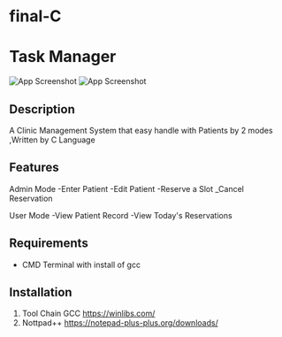 # final-C

# Task Manager
![App Screenshot](screenshots/app1.png)
![App Screenshot](screenshots/app2.png)

## Description
A Clinic Management System that easy handle with Patients by 2 modes ,Written by C Language

## Features
Admin Mode 
    -Enter Patient
    -Edit Patient
    -Reserve a Slot
    _Cancel Reservation

User Mode
   -View Patient Record
   -View Today's Reservations

## Requirements
- CMD Terminal with install of gcc 

## Installation
1. Tool Chain GCC
   https://winlibs.com/
2. Nottpad++
   https://notepad-plus-plus.org/downloads/ 
